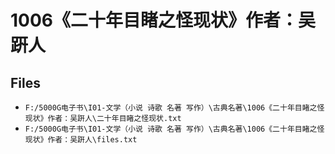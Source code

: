 # 1006《二十年目睹之怪现状》作者：吴趼人

## Files

- `F:/5000G电子书\I01-文学（小说 诗歌 名著 写作）\古典名著\1006《二十年目睹之怪现状》作者：吴趼人\二十年目睹之怪现状.txt`
- `F:/5000G电子书\I01-文学（小说 诗歌 名著 写作）\古典名著\1006《二十年目睹之怪现状》作者：吴趼人\files.txt`
